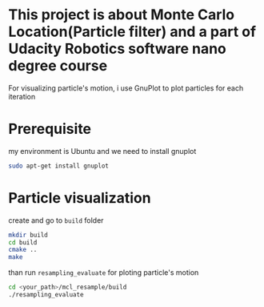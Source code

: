 # This project is about Monte Carlo Location(Particle filter) and a part of Udacity Robotics software nano degree course

For visualizing particle's motion, i use GnuPlot to plot particles for each iteration

# Prerequisite
my environment is Ubuntu and we need to install gnuplot
```bash
sudo apt-get install gnuplot
```

# Particle visualization
create and go to  `build` folder
```bash
mkdir build
cd build
cmake ..
make
```

than run `resampling_evaluate` for ploting particle's motion
```bash
cd <your_path>/mcl_resample/build
./resampling_evaluate
```
